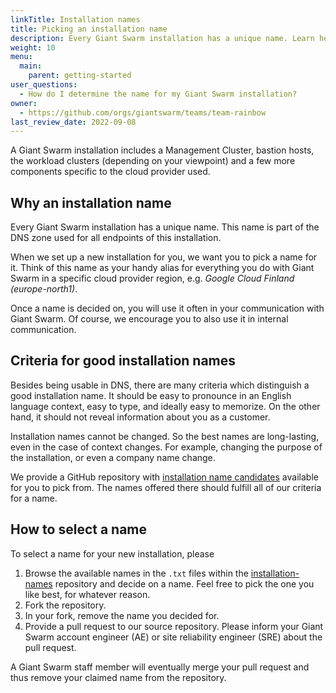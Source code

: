 ```yaml
---
linkTitle: Installation names
title: Picking an installation name
description: Every Giant Swarm installation has a unique name. Learn here how to select a name for your new installation.
weight: 10
menu:
  main:
    parent: getting-started
user_questions:
  - How do I determine the name for my Giant Swarm installation?
owner:
  - https://github.com/orgs/giantswarm/teams/team-rainbow
last_review_date: 2022-09-08
---
```


A Giant Swarm installation includes a Management Cluster, bastion hosts, the workload clusters (depending on your viewpoint) and a few more components specific to the cloud provider used.

## Why an installation name

Every Giant Swarm installation has a unique name. This name is part of the DNS zone used for all endpoints of this installation.

When we set up a new installation for you, we want you to pick a name for it. Think of this name as your handy alias for everything you do with Giant Swarm in a specific cloud provider region, e.g. _Google Cloud Finland (europe-north1)_.

Once a name is decided on, you will use it often in your communication with Giant Swarm. Of course, we encourage you to also use it in internal communication.

## Criteria for good installation names

Besides being usable in DNS, there are many criteria which distinguish a good installation name. It should be easy to pronounce in an English language context, easy to type, and ideally easy to memorize. On the other hand, it should not reveal information about you as a customer.

Installation names cannot be changed. So the best names are long-lasting, even in the case of context changes. For example, changing the purpose of the installation, or even a company name change.

We provide a GitHub repository with [installation name candidates](https://github.com/giantswarm/installation-names) available for you to pick from. The names offered there should fulfill all of our criteria for a name.

## How to select a name

To select a name for your new installation, please

1. Browse the available names in the `.txt` files within the [installation-names](https://github.com/giantswarm/installation-names) repository and decide on a name. Feel free to pick the one you like best, for whatever reason.
2. Fork the repository.
3. In your fork, remove the name you decided for.
4. Provide a pull request to our source repository. Please inform your Giant Swarm account engineer (AE) or site reliability engineer (SRE) about the pull request.

A Giant Swarm staff member will eventually merge your pull request and thus remove your claimed name from the repository.

